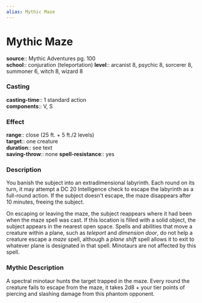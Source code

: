 ```yaml
---
alias: Mythic Maze
---
```


# Mythic Maze

**source**:: Mythic Adventures pg. 100  
**school**:: conjuration (teleportation)
**level**:: arcanist 8, psychic 8, sorcerer 8, summoner 6, witch 8, wizard 8

### Casting 

**casting-time**:: 1 standard action  
**components**:: V, S

### Effect 

**range**:: close (25 ft. + 5 ft./2 levels)  
**target**:: one creature  
**duration**:: see text  
**saving-throw**:: none
**spell-resistance**:: yes

### Description 

You banish the subject into an extradimensional labyrinth. Each round on its turn, it may attempt a DC 20 Intelligence check to escape the labyrinth as a full-round action. If the subject doesn't escape, the maze disappears after 10 minutes, freeing the subject.  
  
On escaping or leaving the maze, the subject reappears where it had been when the maze spell was cast. If this location is filled with a solid object, the subject appears in the nearest open space. Spells and abilities that move a creature within a plane, such as *teleport* and *dimension door*, do not help a creature escape a *maze* spell, although a *plane shift* spell allows it to exit to whatever plane is designated in that spell. Minotaurs are not affected by this spell.

### Mythic Description

A spectral minotaur hunts the target trapped in the maze. Every round the creature fails to escape from the maze, it takes 2d8 + your tier points of piercing and slashing damage from this phantom opponent.
